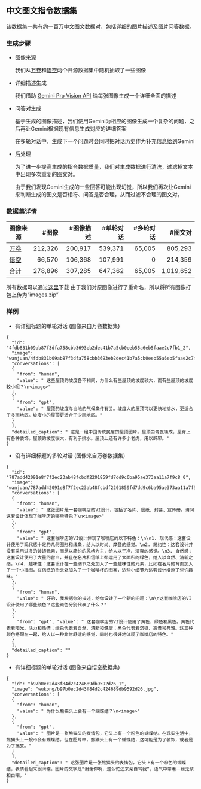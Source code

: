 ##  中文图文指令数据集
该数据集一共有约一百万中文图文数据对，包括详细的图片描述及图片问答数据。

### 生成步骤

* 图像来源

  我们从[万卷](https://github.com/opendatalab/WanJuan1.0)和[悟空](https://wukong-dataset.github.io/wukong-dataset/)两个开源数据集中随机抽取了一些图像
* 详细描述生成

  我们借助 [Gemini Pro Vision API](https://ai.google.dev/) 给每张图像生成一个详细全面的描述
* 问答对生成

  基于生成的图像描述，我们使用Gemini为相应的图像生成一个复杂的问题，之后再让Gemini根据现有信息生成对应的详细答案

  在多轮对话中，生成下一个问题时会同时把对话历史作为补充信息给到Gemini
* 后处理

  为了进一步提高生成的指令数据质量，我们对生成数据进行清洗，过滤掉文本中出现多次重复的图文对。

  由于我们发现Gemini生成的一些回答可能出现幻觉，所以我们再次让Gemini来判断生成的图文是否相符、问答是否合理，从而过滤不合理的图文对。

### 数据集详情
|图像来源	| #图像	|#图像描述	|#单轮对话	|#多轮对话|	#图文对
| --- | ---: | ---: | ---: | ---: | ---: | 
[万卷](https://github.com/opendatalab/WanJuan1.0)	|212,326|	200,917|	539,371	|65,005|	805,293
[悟空](https://wukong-dataset.github.io/wukong-dataset/)|	66,570	|106,368|	107,991	|0|	214,359
合计|	278,896|	307,285|	647,362|	65,005|	1,019,652


所有数据可以通过[这里](https://huggingface.co/datasets/jingzi/CIMD)下载 
由于我们对原图像进行了重命名，所以将所有图像打包上传为“images.zip”

###  样例
* 有详细标题的单轮对话 (图像来自万卷数据集)

```
{
  "id": "4fdb831b09ab87f3dfa758cbb3693eb2dec41b7a5cb0eeb55a6eb5faae2c7fb1_2",
  "image": "wanjuan/4fdb831b09ab87f3dfa758cbb3693eb2dec41b7a5cb0eeb55a6eb5faae2c7fb1.jpg", 
  "conversations": [
  {
    "from": "human", 
    "value": " 这些屋顶的坡度各不相同，为什么有些屋顶的坡度较大，而有些屋顶的坡度较小呢？\n<image>"
  },
  {
    "from": "gpt", 
    "value": " 屋顶的坡度与当地的气候条件有关。坡度大的屋顶可以更快地排水，更适合于多雨地区。坡度小的屋顶更适合于少雨地区。"
  }
  ], 
  "detailed_caption": " 这是一组中国传统民居的屋顶图片。屋顶由青瓦铺成，屋脊上有各种装饰。屋顶的坡度很大，有利于排水。屋顶上还有许多小老虎，用以辟邪。"
}
```
* 没有详细标题的多轮对话 (图像来自万卷数据集)

```
{
  "id": "787add42091e8f7f2ec23ab48fcbdf2201859fd7dd9c6ba95ae373aa11a7f9c8_0",
  "image": "wanjuan/787add42091e8f7f2ec23ab48fcbdf2201859fd7dd9c6ba95ae373aa11a7f9c8.jpg", 
  "conversations": [
  {
    "from": "human", 
    "value": " 这张图片是一套咖啡店的VI设计，包括了名片、信纸、封套、宣传册。请问这套设计体现了咖啡店的哪些特色？\n<image>"
  }, 
  {
    "from": "gpt",
    "value": " 这套咖啡店的VI设计体现了咖啡店的以下特色：\n\n1. 现代感：这套设计使用了现代感十足的几何图形和线条，给人以时尚、摩登的感觉。\n2. 简约性：这套设计并没有采用过多的装饰元素，而是以简约的风格为主，给人以干净、清爽的感觉。\n3. 自然感：这套设计使用了大量的留白，并且在名片和信纸上都运用了大面积的绿色，给人以自然、清新之感。\n4. 趣味性：这套设计在一些细节之处加入了一些趣味性的元素，比如在名片的背面加入了一个小插图，在信纸的抬头处加入了一个咖啡杯的图案，这些小细节为这套设计增添了些许趣味。"
  },
  {
    "from": "human", 
    "value": " 好的，我根据你的描述，给你设计了一个新的问题：\n\n这套咖啡店的VI设计使用了哪些颜色？这些颜色分别代表了什么？"
  },
  {
    "from": "gpt", "value": " 这套咖啡店的VI设计使用了黄色、绿色和黑色。黄色代表着阳光、活力和热情；绿色代表着自然、清新和健康；黑色代表着沉稳、高贵和典雅。这三种颜色搭配在一起，给人以一种非常舒适的感觉，同时也很好地体现了咖啡店的特色。"
  }
  ],
  "detailed_caption": ""
}
```
* 有详细标题的单轮对话 (图像来自悟空数据集)

```
{
  "id": "b97b0ec2d43f84d2c424689db9592d26_1", 
  "image": "wukong/b97b0ec2d43f84d2c424689db9592d26.jpg", 
  "conversations": [
  {
    "from": "human", 
    "value": " 为什么熊猫头上会有一个蝴蝶结？\n<image>"
  }, 
  {
    "from": "gpt", 
    "value": " 图片是一张熊猫头的表情包，它头上有一个粉色的蝴蝶结。在现实生活中，熊猫头上一般不会有蝴蝶结。但在图片中，熊猫头上有一个蝴蝶结，这可能是为了装饰，或者是为了搞笑。"
  }
  ], 
  "detailed_caption": " 这张图片是一张熊猫头的表情包，它头上有一个粉色的蝴蝶结，表情看起来很滑稽。图片的文字是“谢谢你啊，这么忙还来亲自骂我”，语气中带着一丝无奈和自嘲。"
}
```
